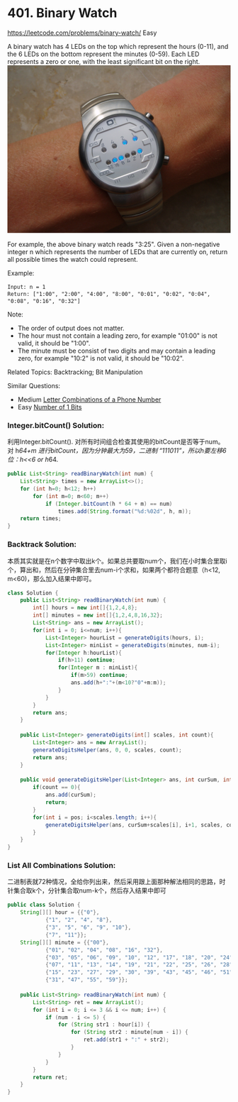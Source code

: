 # 401. Binary Watch
<https://leetcode.com/problems/binary-watch/>
Easy

A binary watch has 4 LEDs on the top which represent the hours (0-11), and the 6 LEDs on the bottom represent the minutes (0-59).
Each LED represents a zero or one, with the least significant bit on the right.
![alt text](../resources/Binary_clock_samui_moon.jpg)

For example, the above binary watch reads "3:25".
Given a non-negative integer n which represents the number of LEDs that are currently on, return all possible times the watch could represent.

Example:

    Input: n = 1
    Return: ["1:00", "2:00", "4:00", "8:00", "0:01", "0:02", "0:04", "0:08", "0:16", "0:32"]
Note:
* The order of output does not matter.
* The hour must not contain a leading zero, for example "01:00" is not valid, it should be "1:00".
* The minute must be consist of two digits and may contain a leading zero, for example "10:2" is not valid, it should be "10:02".

Related Topics: Backtracking; Bit Manipulation

Similar Questions: 
* Medium [Letter Combinations of a Phone Number](https://leetcode.com/problems/letter-combinations-of-a-phone-number/)
* Easy [Number of 1 Bits](https://leetcode.com/problems/number-of-1-bits/)


### Integer.bitCount() Solution:
利用Integer.bitCount(). 对所有时间组合检查其使用的bitCount是否等于num。
对 h*64+m 进行bitCount，因为分钟最大为59，二进制 “111011”，所以h要左移6位：h<<6 or h*64.
```java
public List<String> readBinaryWatch(int num) {
    List<String> times = new ArrayList<>();
    for (int h=0; h<12; h++)
        for (int m=0; m<60; m++)
            if (Integer.bitCount(h * 64 + m) == num)
                times.add(String.format("%d:%02d", h, m));
    return times;        
}
```


### Backtrack Solution:
本质其实就是在n个数字中取出k个。如果总共要取num个，我们在小时集合里取i个，算出和，然后在分钟集合里去num-i个求和，如果两个都符合题意（h<12, m<60)，那么加入结果中即可。
```java
class Solution {
    public List<String> readBinaryWatch(int num) {
        int[] hours = new int[]{1,2,4,8};
        int[] minutes = new int[]{1,2,4,8,16,32};
        List<String> ans = new ArrayList();
        for(int i = 0; i<=num; i++){
            List<Integer> hourList = generateDigits(hours, i);
            List<Integer> minList = generateDigits(minutes, num-i);
            for(Integer h:hourList){
                if(h>11) continue;
                for(Integer m : minList){
                    if(m>59) continue;
                    ans.add(h+":"+(m<10?"0"+m:m));
                }
            }
        }
        return ans;
    }
    
    public List<Integer> generateDigits(int[] scales, int count){
        List<Integer> ans = new ArrayList();
        generateDigitsHelper(ans, 0, 0, scales, count);
        return ans;
    }
    
    public void generateDigitsHelper(List<Integer> ans, int curSum, int pos, int[] scales, int count){
        if(count == 0){
            ans.add(curSum);
            return;
        }
        for(int i = pos; i<scales.length; i++){
            generateDigitsHelper(ans, curSum+scales[i], i+1, scales, count-1);
        }
    }
}
```


### List All Combinations Solution:
二进制表就72种情况，全给你列出来，然后采用跟上面那种解法相同的思路，时针集合取k个，分针集合取num-k个，然后存入结果中即可
```java
public class Solution {
    String[][] hour = {{"0"},
            {"1", "2", "4", "8"},
            {"3", "5", "6", "9", "10"},
            {"7", "11"}};
    String[][] minute = {{"00"},
            {"01", "02", "04", "08", "16", "32"},
            {"03", "05", "06", "09", "10", "12", "17", "18", "20", "24", "33", "34", "36", "40", "48"},
            {"07", "11", "13", "14", "19", "21", "22", "25", "26", "28", "35", "37", "38", "41", "42", "44", "49", "50", "52", "56"},
            {"15", "23", "27", "29", "30", "39", "43", "45", "46", "51", "53", "54", "57", "58"},
            {"31", "47", "55", "59"}};

    public List<String> readBinaryWatch(int num) {
        List<String> ret = new ArrayList();
        for (int i = 0; i <= 3 && i <= num; i++) {
            if (num - i <= 5) {
                for (String str1 : hour[i]) {
                    for (String str2 : minute[num - i]) {
                        ret.add(str1 + ":" + str2);
                    }
                }
            }
        }
        return ret;
    }
}
```